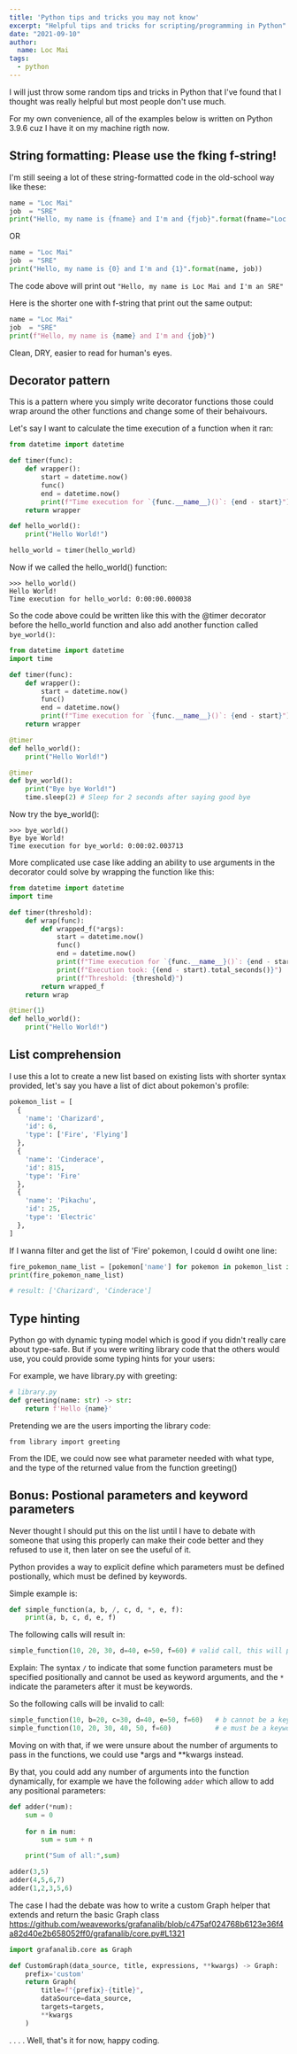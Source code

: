 ```yaml
---
title: 'Python tips and tricks you may not know'
excerpt: "Helpful tips and tricks for scripting/programming in Python"
date: "2021-09-10"
author:
  name: Loc Mai
tags:
  - python
---
```


I will just throw some random tips and tricks in Python that I've found that I thought was really helpful but most people don't use much.

For my own convenience, all of the examples below is written on Python 3.9.6 cuz I have it on my machine rigth now.

## String formatting: Please use the fking f-string!

I'm still seeing a lot of these string-formatted code in the old-school way like these:

```python
name = "Loc Mai"
job  = "SRE"
print("Hello, my name is {fname} and I'm and {fjob}".format(fname="Loc Mai", fjob="SRE"))
```

OR

```python
name = "Loc Mai"
job  = "SRE"
print("Hello, my name is {0} and I'm and {1}".format(name, job))
```

The code above will print out `"Hello, my name is Loc Mai and I'm an SRE"` 


Here is the shorter one with f-string that print out the same output:

```python
name = "Loc Mai"
job  = "SRE"
print(f"Hello, my name is {name} and I'm and {job}")
```

Clean, DRY, easier to read for human's eyes.

## Decorator pattern

This is a pattern where you simply write decorator functions those could wrap around the other functions and change some of their behaivours.

Let's say I want to calculate the time execution of a function when it ran:

```python
from datetime import datetime

def timer(func):
    def wrapper():
        start = datetime.now()
        func()
        end = datetime.now()
        print(f"Time execution for `{func.__name__}()`: {end - start}")
    return wrapper

def hello_world():
    print("Hello World!")

hello_world = timer(hello_world)
```

Now if we called the hello_world() function:

```
>>> hello_world()
Hello World!
Time execution for hello_world: 0:00:00.000038
```

So the code above could be written like this with the @timer decorator before the hello_world function and also add another function called `bye_world()`:

```python
from datetime import datetime
import time

def timer(func):
    def wrapper():
        start = datetime.now()
        func()
        end = datetime.now()
        print(f"Time execution for `{func.__name__}()`: {end - start}")
    return wrapper

@timer
def hello_world():
    print("Hello World!")

@timer
def bye_world():
    print("Bye bye World!")
    time.sleep(2) # Sleep for 2 seconds after saying good bye
```

Now try the bye_world():

```
>>> bye_world()
Bye bye World!
Time execution for bye_world: 0:00:02.003713
```

More complicated use case like adding an ability to use arguments in the decorator could solve by wrapping the function like this:


```python
from datetime import datetime
import time

def timer(threshold):
    def wrap(func):
        def wrapped_f(*args):
            start = datetime.now()
            func()
            end = datetime.now()
            print(f"Time execution for `{func.__name__}()`: {end - start} vs ")
            print(f"Execution took: {(end - start).total_seconds()}")
            print(f"Threshold: {threshold}")
        return wrapped_f
    return wrap

@timer(1)
def hello_world():
    print("Hello World!")
```

## List comprehension

I use this a lot to create a new list based on existing lists with shorter syntax provided, let's say you have a list of dict about pokemon's profile:

```python
pokemon_list = [
  {
    'name': 'Charizard',
    'id': 6,
    'type': ['Fire', 'Flying']
  },
  {
    'name': 'Cinderace',
    'id': 815,
    'type': 'Fire'
  },
  {
    'name': 'Pikachu',
    'id': 25,
    'type': 'Electric'
  },
]
```

If I wanna filter and get the list of 'Fire' pokemon, I could d owiht one line:

```python
fire_pokemon_name_list = [pokemon['name'] for pokemon in pokemon_list if 'Fire' in pokemon['type']]
print(fire_pokemon_name_list)

# result: ['Charizard', 'Cinderace']
```

## Type hinting

Python go with dynamic typing model which is good if you didn't really care about type-safe. But if you were writing library code that the others would use, you could provide some typing hints for your users:

For example, we have library.py with greeting:

```python
# library.py
def greeting(name: str) -> str:
    return f'Hello {name}'
```

Pretending we are the users importing the library code:

```
from library import greeting
```

From the IDE, we could now see what parameter needed with what type, and the type of the returned value from the function greeting()

## Bonus: Postional parameters and keyword parameters

Never thought I should put this on the list until I have to debate with someone that using this properly can make their code better and they refused to use it, then later on see the useful of it.

Python provides a way to explicit define which parameters must be defined postionally, which must be defined by keywords. 

Simple example is:

```python
def simple_function(a, b, /, c, d, *, e, f):
    print(a, b, c, d, e, f)
```

The following calls will result in:

```python
simple_function(10, 20, 30, d=40, e=50, f=60) # valid call, this will print out all the parameters
```

Explain: The syntax `/` to indicate that some function parameters must be specified positionally and cannot be used as keyword arguments, and the `*` indicate the parameters after it must be keywords.

So the following calls will be invalid to call:

```python
simple_function(10, b=20, c=30, d=40, e=50, f=60)   # b cannot be a keyword argument
simple_function(10, 20, 30, 40, 50, f=60)           # e must be a keyword argument
```

Moving on with that, if we were unsure about the number of arguments to pass in the functions, we could use *args and **kwargs instead.

By that, you could add any number of arguments into the function dynamically, for example we have the following `adder` which allow to add any positional parameters:

```python
def adder(*num):
    sum = 0
    
    for n in num:
        sum = sum + n

    print("Sum of all:",sum)

adder(3,5)
adder(4,5,6,7)
adder(1,2,3,5,6)
```

The case I had the debate was how to write a custom Graph helper that extends and return the basic Graph class https://github.com/weaveworks/grafanalib/blob/c475af024768b6123e36f4a82d40e2b658052ff0/grafanalib/core.py#L1321

```python
import grafanalib.core as Graph

def CustomGraph(data_source, title, expressions, **kwargs) -> Graph:
    prefix='custom'
    return Graph(
        title=f"{prefix}-{title}",
        dataSource=data_source,
        targets=targets,
        **kwargs
    )
```

.
.
.
.
Well, that's it for now, happy coding.
